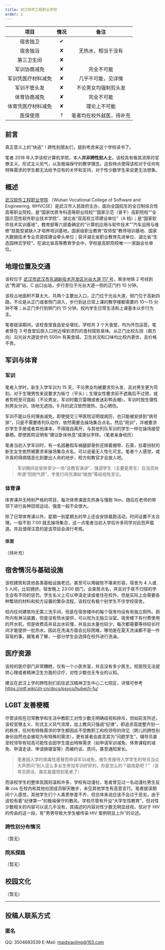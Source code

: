 ```yaml
---
title: 武汉软件工程职业学院
order: 2
---
```


|        项目        | 情况 |     备注     |
|:---------:|:---:|:-------------:|
|      宿舍独卫      |  ✔   |              |
|      宿舍独浴      |  ✘   |  无热水，相当于没有  |
|     第三卫生间     |  ✘   |              |
|    军训协商减免    |  ✘   |  完全不可能  |
| 军训凭医疗材料减免 |  ✘   |  几乎不可能，见详情  |
|    军训不管头发    |  ✘   |  不论男女均强制剪头发  |
|    体育协商减免    |  ✘   |  完全不可能  |
| 体育凭医疗材料减免 |  ✘   |  理论上不可能  |
|      医保使用      |  ?   |  笔者均在校外就医，待补充  |

## 前言

真正意义上的“快逃”！跨性别朋友们，就别考虑来这个学校读书了。

笔者 2018 年入学该校计算机学院，本人**并非跨性别人士**。该校具有极其浓厚的官僚主义、形式主义风气，以及极端保守的教学理念。这些特点使得该校对于任何有特殊需求的学生都无法给予应有的关怀和支持，对于性少数学生来说更无法想象。

## 概述

[武汉软件工程职业学院](http://www.whvcse.edu.cn/) （Wuhan Vocational College of Software and Engineering, WHVCSE）是武汉市人民政府主办，面向全国招生的全日制综合性高等职业院校。是“国家优质专科高等职业院校”“国家示范（骨干）高职院校”“全国示范性软件职业技术学院”、湖北省“双高校立项建设单位”（A 档）；是“国家软件技术实训基地”，教育部等六部委确定的“计算机应用与软件技术”“汽车运用与维修”技能型紧缺人才培养培训基地，国家级职业教育“双师型”教师培训基地、国家大数据技术专业资源库建设牵头单位；获评湖北省职业教育先进单位、湖北省“生态园林式学校”，在湖北省高等教育学会中，学校是高职院校唯一一家副会长单位。

## 地理位置及交通

该校位于 [武汉市武汉市东湖新技术开发区光谷大道 117 号](https://ditu.amap.com/place/B001B0IFSM)，乘坐地铁 2 号线到达“秀湖”站，C 出口出站，步行至位于光谷大道一侧的正门约 10 分钟。

该校占地面积不算太大，共两个主要出入口，正门位于光谷大道，侧门位于高新四路。不论是从正门或者侧门进入，步行到达日常上课的教学楼都需要约 10～15 分钟不等；从正门步行到侧门约 15 分钟。校内学生日常生活和上课基本以步行为主。

笔者就读期间，该校食堂食品安全堪忧。学校共 3 个大食堂，均为外包运营，笔者曾在 3 号食堂后厨入口附近嗅到浓烈的食材腐败臭味。从正门出校左拐（南方向）沿光谷大道徒步约 500m 有美食城，卫生状况和口味均比校内更优，且价格不贵。

## 军训与体育

### 军训

笔者入学时，新生入学军训为 15 天，不论男女均被要求剪头发，且对男生更为苛刻。对于生理男性来说要求为板寸（平头）；生理女性要求前不遮眉后不过颈，或者剪短至可盘起（不论男女，军训时戴贝雷帽或者迷彩鸭舌帽）。军训时按生理性别男女分训，场地无遮挡，9 月的武汉依然很热，当心晒伤。

军训不能以任何理由减免，即使提交三甲医院证明或病历，也只能被安排到“病号排”，只是不需要练列队动作，依然需要去操场集合点名，然后“观训”，并被要求抄学生手册或者其他课本，不得擅自离开，与其他列队军训的学生一样在操场接受暴晒，即使医院证明有“建议卧床休息”或类似字样。（笔者亲身经历）

笔者当初入学军训时，有一名因暑假车祸腿部骨折还绑着绷带、石膏，拄着拐杖的新生女生依然被要求来操场集合点名，可以说毫无人性化可言。笔者个人感觉，或许真的得病情恶化到要出人命的地步，校方和教官才会放人吧。

> 军训期间会安排至少一场“总教官演讲”，强调学生（主要是男生）应当崇尚所谓“阳刚气质”，字里行间充满如“娘炮”等歧视性言论。

### 体育课

体育课并无特别严格的项目，每次体育课首先热身与慢跑 1km，随后在老师的带领下进行各种田径运动，强度一般不会很大。

除了日常体育课以外，星期一到星期五的早上还会安排晨跑活动，时间设置不太合理。一般不到 7:00 就去操场集合，这一点笔者当初入学后许多同学对此怨声载道。并且值得注意的是该项目会进行考核。

#### 体测

（待补充）

## 宿舍情况与基础设施

该校建筑和其他各类基础设施老旧，甚至可以用破败不堪来形容。宿舍为 4 人或 5 人间，比较拥挤。宿舍晚上 23:00 锁门，会查房点名，并且对于夜不归宿的学生会有不同的惩罚。学生名义上可以申请走读或者住在校外，但是实际上会需要各种繁琐的材料和校方设置的繁杂流程，该校仅有极个别学生不住学校宿舍。

校内任何建筑均无第三洗手间，但是在宿舍楼中的每个宿舍均设有有独立厕所。厕所内有淋浴装置，但是没有热水提供，可以视为无独立浴室。宿舍楼下有付费使用的开水机，但是收费高并且出水较慢，并且出水量也较少，每次都需要等待较长时间才能提供一批热水。因此在洗澡方面会比较困难，哪怕是在夏天洗澡都不是一件容易的事。据笔者了解，一部分学生会选择在校外进行洗澡。

## 医疗资源

该校的医疗部门非常糟糕，仅有一个小医务室，并且没有多少医生。校医院无法提供心理或者精神卫生方面的诊疗，对性少数也无专业的认知。

建议在武汉上学的跨性别们前往武汉精神卫生中心二七院区，详情可参考 <https://mtf.wiki/zh-cn/docs/psyco/hubei/li-fu/>

## LGBT 友善梗概

尽管该校在日常教学和生活中教职工对性少数无明确歧视和排斥，但如前言所述，该校官僚主义、形式主义风气浓厚，加上教风只强调“纪律”，即追求高度整齐划一的秩序，任何有特殊需求的学生都因此不受教职工和校领导的待见（跨儿的跨性别身份自然也会被视为有特殊的需求），更有甚者会直言其为“问题学生”，辅导员甚至校领导有较高可能性会因学生提出特殊需求（如申请军训减免、体育课程的减免、申请走读、申请换寝室等）而被约谈、质问，甚至通知家长。

> 笔者因入学时病毒性感冒而申请军训减免，被负责接待入学学生的导员当众大声质问“别人这么多女生参加军训好好的，你是怎么的？娘炮是吧？”（该导员原话，属实是震惊到笔者了）

而该校学生的整体氛围则温和许多，学校有动漫社，笔者曾见过一名动漫社男生反串 cos 在校内和其他社团成员聊天散步，未见其他学生有恶意言行。笔者就读期间个人感觉，其他学生们个人素质参差不齐，但总体来说应该不会过于恶劣，由于该校有着“纪律第一”的极端保守的教风，学校尽管有开设“大学生性教育”，但对性少数相关的内容可以说几乎没有，其描述的内容对性少数无明显歧视，但对于 HIV 的传染的这一段，有“男男导致大学生被传染 HIV 案例明显上升”的论述。

### 跨性别分布情况

（暂无）

### 院系探路

（暂无）

## 校园文化

（暂无）

---

## 投稿人联系方式

### 匿名

QQ: 3504683539
E-Mail: <maidxiaoling@163.com>
